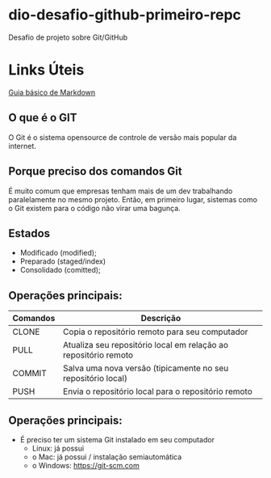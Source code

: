 # dio-desafio-github-primeiro-repc
Desafio de projeto sobre Git/GitHub 

# Links Úteis
[Guia básico de Markdown](https://docs.pipz.com/central-de-ajuda/learning-center/guia-basico-de-markdown#open)

## O que é o GIT
O Git é o sistema opensource de controle de versão mais popular da internet.

## Porque preciso dos comandos Git
É muito comum que empresas tenham mais de um dev trabalhando paralelamente no mesmo projeto. Então, em primeiro lugar, sistemas como o Git existem para o código não virar uma bagunça.

## Estados

* Modificado (modified);
* Preparado (staged/index)
* Consolidado (comitted);

## Operações principais:

Comandos | Descrição
-------- | --------
CLONE | Copia o repositório remoto para seu computador
PULL | Atualiza seu repositório local em relação ao repositório remoto
COMMIT | Salva uma nova versão (tipicamente no seu repositório local)
PUSH | Envia o repositório local para o repositório remoto

## Operações principais:
* É preciso ter um sistema Git instalado em seu computador
     * Linux: já possui
     * o Mac: já possui / instalação semiautomática
     * o Windows: https://git-scm.com
